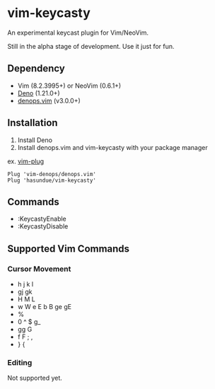 # vim-keycasty
An experimental keycast plugin for Vim/NeoVim.

Still in the alpha stage of development. Use it just for fun. 

## Dependency
- Vim (8.2.3995+) or NeoVim (0.6.1+)
- [Deno](https://deno.land) (1.21.0+)
- [denops.vim](https://github.com/vim-denops/denops.vim) (v3.0.0+)

## Installation
1. Install Deno
2. Install denops.vim and vim-keycasty with your package manager

ex. [vim-plug](https://github.com/junegunn/vim-plug)
```viml
Plug 'vim-denops/denops.vim'
Plug 'hasundue/vim-keycasty'
```

## Commands
- :KeycastyEnable
- :KeycastyDisable

## Supported Vim Commands

### Cursor Movement
- h j k l
- gj gk
- H M L
- w W e E b B ge gE 
- %
- 0 ^ $ g_
- gg G
- f F ; ,
- } {

### Editing
Not supported yet.

